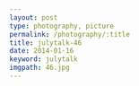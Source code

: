 ```yaml
---
layout: post
type: photography, picture
permalink: /photography/:title
title: julytalk-46
date: 2014-01-16
keyword: julytalk
imgpath: 46.jpg
---
```



